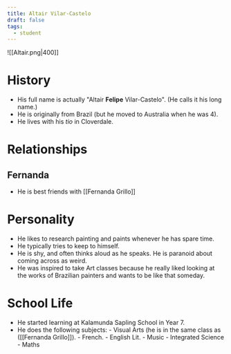 ```yaml
---
title: Altair Vilar-Castelo
draft: false
tags:
  - student
---
```


![[Altair.png|400]]

# History
- His full name is actually "Altair **Felipe** Vilar-Castelo". (He calls it his long name.)
- He is originally from Brazil (but he moved to Australia when he was 4).
- He lives with his *tio* in Cloverdale.

# Relationships

## Fernanda
 - He is best friends with [[Fernanda Grillo]]

# Personality
 - He likes to research painting and paints whenever he has spare time.
 - He typically tries to keep to himself.
 - He is shy, and often thinks aloud as he speaks. He is paranoid about coming across as weird.
 - He was inspired to take Art classes because he really liked looking at the works of Brazilian painters and wants to be like that someday.

# School Life
- He started learning at Kalamunda Sapling School in Year 7.
- He does the following subjects: 
                             - Visual Arts (he is in the same class as ([[Fernanda Grillo]]).
                             - French.
                             - English Lit. 
                             - Music
                             - Integrated Science
                             - Maths